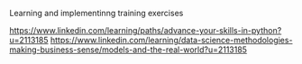 Learning and implementinng training exercises

https://www.linkedin.com/learning/paths/advance-your-skills-in-python?u=2113185
https://www.linkedin.com/learning/data-science-methodologies-making-business-sense/models-and-the-real-world?u=2113185
